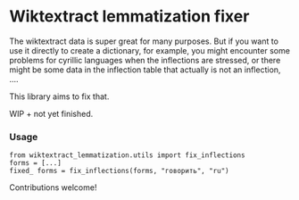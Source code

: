 # Wiktextract lemmatization fixer

The wiktextract data is super great for many purposes. But if you want to use it directly to create a dictionary, for example, you might encounter some problems for cyrillic languages when the inflections are stressed, or there might be some data in the inflection table that actually is not an inflection, ....

This library aims to fix that.

WIP + not yet finished.

### Usage

```
from wiktextract_lemmatization.utils import fix_inflections
forms = [...]
fixed_ forms = fix_inflections(forms, "говорить", "ru")
```

Contributions welcome!